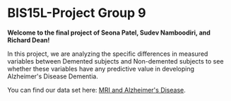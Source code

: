 # BIS15L-Project Group 9

**Welcome to the final project of Seona Patel, Sudev Namboodiri, and Richard Dean!**

In this project, we are analyzing the specific differences in measured variables between Demented subjects and Non-demented subjects to see whether these variables have any predictive value in developing Alzheimer's Disease Dementia.

You can find our data set here: [MRI and Alzheimer's Disease](https://www.kaggle.com/jboysen/mri-and-alzheimers).